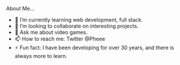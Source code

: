 About Me...

<!--
**Pheee/Pheee** is a ✨ _special_ ✨ repository because its `README.md` (this file) appears on your GitHub profile.

Here are some ideas to get you started:
-->

- 🌱 I’m currently learning web development, full stack.
- 👯 I’m looking to collaborate on interesting projects.
- 💬 Ask me about video games.
- 📫 How to reach me: Twitter @Pheee
- ⚡ Fun fact: I have been developing for over 30 years, and there is always more to learn.
